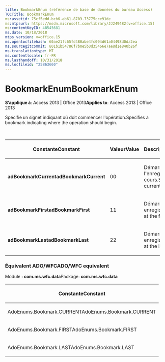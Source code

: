 ```yaml
---
title: BookmarkEnum (référence de base de données du bureau Access)
TOCTitle: BookmarkEnum
ms:assetid: 75cf5edd-bcb6-ab61-8703-73775cce91de
ms:mtpsurl: https://msdn.microsoft.com/library/JJ249482(v=office.15)
ms:contentKeyID: 48545681
ms.date: 10/18/2018
mtps_version: v=office.15
ms.openlocfilehash: 60ae21fc65fd480abe4fc094d61a04498d0da2ea
ms.sourcegitcommit: 801b1b54786f7b0e5b0d35466e7ae8d1e840b26f
ms.translationtype: MT
ms.contentlocale: fr-FR
ms.lasthandoff: 10/31/2018
ms.locfileid: "25863660"
---
```

# <a name="bookmarkenum"></a><span data-ttu-id="5642d-102">BookmarkEnum</span><span class="sxs-lookup"><span data-stu-id="5642d-102">BookmarkEnum</span></span>

<span data-ttu-id="5642d-103">**S’applique à**: Access 2013 | Office 2013</span><span class="sxs-lookup"><span data-stu-id="5642d-103">**Applies to**: Access 2013 | Office 2013</span></span>

<span data-ttu-id="5642d-104">Spécifie un signet indiquant où doit commencer l'opération.</span><span class="sxs-lookup"><span data-stu-id="5642d-104">Specifies a bookmark indicating where the operation should begin.</span></span>

<br/>

<table>
<colgroup>
<col style="width: 33%" />
<col style="width: 33%" />
<col style="width: 33%" />
</colgroup>
<thead>
<tr class="header">
<th><p><span data-ttu-id="5642d-105">Constante</span><span class="sxs-lookup"><span data-stu-id="5642d-105">Constant</span></span></p></th>
<th><p><span data-ttu-id="5642d-106">Valeur</span><span class="sxs-lookup"><span data-stu-id="5642d-106">Value</span></span></p></th>
<th><p><span data-ttu-id="5642d-107">Description</span><span class="sxs-lookup"><span data-stu-id="5642d-107">Description</span></span></p></th>
</tr>
</thead>
<tbody>
<tr class="odd">
<td><p><span data-ttu-id="5642d-108"><strong>adBookmarkCurrent</strong></span><span class="sxs-lookup"><span data-stu-id="5642d-108"><strong>adBookmarkCurrent</strong></span></span></p></td>
<td><p><span data-ttu-id="5642d-109">0</span><span class="sxs-lookup"><span data-stu-id="5642d-109">0</span></span></p></td>
<td><p><span data-ttu-id="5642d-110">Démarre à l'enregistrement en cours.</span><span class="sxs-lookup"><span data-stu-id="5642d-110">Starts at the current record.</span></span></p></td>
</tr>
<tr class="even">
<td><p><span data-ttu-id="5642d-111"><strong>adBookmarkFirst</strong></span><span class="sxs-lookup"><span data-stu-id="5642d-111"><strong>adBookmarkFirst</strong></span></span></p></td>
<td><p><span data-ttu-id="5642d-112">1</span><span class="sxs-lookup"><span data-stu-id="5642d-112">1</span></span></p></td>
<td><p><span data-ttu-id="5642d-113">Démarre au premier enregistrement.</span><span class="sxs-lookup"><span data-stu-id="5642d-113">Starts at the first record.</span></span></p></td>
</tr>
<tr class="odd">
<td><p><span data-ttu-id="5642d-114"><strong>adBookmarkLast</strong></span><span class="sxs-lookup"><span data-stu-id="5642d-114"><strong>adBookmarkLast</strong></span></span></p></td>
<td><p><span data-ttu-id="5642d-115">2</span><span class="sxs-lookup"><span data-stu-id="5642d-115">2</span></span></p></td>
<td><p><span data-ttu-id="5642d-116">Démarre au dernier enregistrement.</span><span class="sxs-lookup"><span data-stu-id="5642d-116">Starts at the last record.</span></span></p></td>
</tr>
</tbody>
</table>


### <a name="adowfc-equivalent"></a><span data-ttu-id="5642d-117">Équivalent ADO/WFC</span><span class="sxs-lookup"><span data-stu-id="5642d-117">ADO/WFC equivalent</span></span>

<span data-ttu-id="5642d-118">Module : **com.ms.wfc.data**</span><span class="sxs-lookup"><span data-stu-id="5642d-118">Package: **com.ms.wfc.data**</span></span>

<table>
<colgroup>
<col style="width: 100%" />
</colgroup>
<thead>
<tr class="header">
<th><p><span data-ttu-id="5642d-119">Constante</span><span class="sxs-lookup"><span data-stu-id="5642d-119">Constant</span></span></p></th>
</tr>
</thead>
<tbody>
<tr class="odd">
<td><p><span data-ttu-id="5642d-120">AdoEnums.Bookmark.CURRENT</span><span class="sxs-lookup"><span data-stu-id="5642d-120">AdoEnums.Bookmark.CURRENT</span></span></p></td>
</tr>
<tr class="even">
<td><p><span data-ttu-id="5642d-121">AdoEnums.Bookmark.FIRST</span><span class="sxs-lookup"><span data-stu-id="5642d-121">AdoEnums.Bookmark.FIRST</span></span></p></td>
</tr>
<tr class="odd">
<td><p><span data-ttu-id="5642d-122">AdoEnums.Bookmark.LAST</span><span class="sxs-lookup"><span data-stu-id="5642d-122">AdoEnums.Bookmark.LAST</span></span></p></td>
</tr>
</tbody>
</table>

